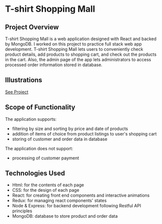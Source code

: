 # T-shirt Shopping Mall

## Project Overview

T-shirt Shopping Mall is a web application designed with React and backed by MongoDB. I worked on this project to practice full stack web app development. T-shirt Shopping Mall lets users to conveniently check product details, add products to shopping cart, and check out the products in the cart. Also, the admin page of the app lets administrators to access processed order information stored in database. 

## Illustrations

[See Project](https://t-shirt-mall.herokuapp.com/)


## Scope of Functionality

The application supports:
 - filtering by size and sorting by price and date of products
 - addition of items of choice from product listings to user's shopping cart
 - storing of customer and order data in database

The application does not support:
 - processing of customer payment

## Technologies Used
 
 - Html: for the contents of each page
 - CSS: for the design of each page
 - React: for creating front end components and interactive animations
 - Redux: for managing react components' states
 - Node & Express: for backend development following Restful API principles
 - MongoDB: database to store product and order data
 
